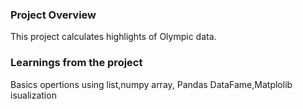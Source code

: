 ### Project Overview

 This project calculates highlights of Olympic data.


### Learnings from the project

 Basics opertions using list,numpy array, Pandas DataFame,Matplolib isualization


